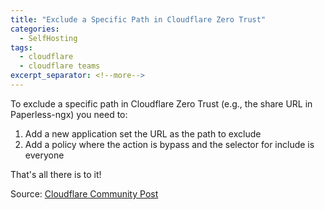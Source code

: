 ```yaml
---
title: "Exclude a Specific Path in Cloudflare Zero Trust"
categories:
  - SelfHosting
tags:
  - cloudflare
  - cloudflare teams
excerpt_separator: <!--more-->
---
```


To exclude a specific path in Cloudflare Zero Trust (e.g., the share URL in Paperless-ngx) you need to:<!--more-->

1. Add a new application set the URL as the path to exclude
2. Add a policy where the action is bypass and the selector for include is everyone

That's all there is to it!

Source: [Cloudflare Community Post](https://community.cloudflare.com/t/cloudflare-access-exclude-path-from-authentication/204893)